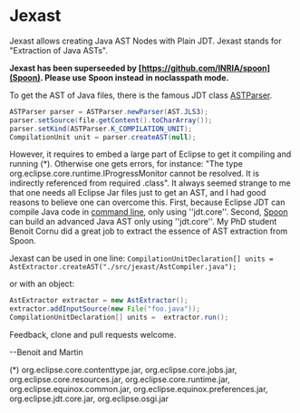Jexast
======

Jexast allows creating Java AST Nodes with Plain JDT. Jexast stands for "Extraction of Java ASTs".

**Jexast has been superseeded by [https://github.com/INRIA/spoon](Spoon). Please use Spoon instead in noclasspath mode.**

To get the AST of Java files, there is the famous JDT class [ASTParser](http://help.eclipse.org/indigo/topic/org.eclipse.jdt.doc.isv/reference/api/org/eclipse/jdt/core/dom/ASTParser.html).

```java
ASTParser parser = ASTParser.newParser(AST.JLS3);
parser.setSource(file.getContent().toCharArray());
parser.setKind(ASTParser.K_COMPILATION_UNIT);
CompilationUnit unit = parser.createAST(null);
```

However, it requires to embed a large part of Eclipse to get it compiling and running (*). Otherwise one gets errors, for instance: "The type org.eclipse.core.runtime.IProgressMonitor cannot be resolved. It is indirectly referenced from required .class". It always seemed strange to me that one needs all Eclipse Jar files just to get an AST, and I had good reasons to believe one can overcome this. First, because Eclipse JDT can compile Java code in [command line](http://help.eclipse.org/juno/index.jsp?topic=%2Forg.eclipse.jdt.doc.user%2Ftasks%2Ftask-using_batch_compiler.htm), only using ''jdt.core''. Second, [Spoon](http://spoon.gforge.inria.fr/) can build an advanced Java AST only using ''jdt.core''.
My PhD student Benoit Cornu did a great job to extract the essence of AST extraction from Spoon. 

Jexast can be used in one line:
`CompilationUnitDeclaration[] units = AstExtractor.createAST("./src/jexast/AstCompiler.java");`

or with an object:

```java
AstExtractor extractor = new AstExtractor();
extractor.addInputSource(new File("foo.java"));
CompilationUnitDeclaration[] units =  extractor.run();
```

Feedback, clone and pull requests welcome.

--Benoit and Martin

(*) org.eclipse.core.contenttype.jar, org.eclipse.core.jobs.jar, org.eclipse.core.resources.jar, org.eclipse.core.runtime.jar, org.eclipse.equinox.common.jar, org.eclipse.equinox.preferences.jar, org.eclipse.jdt.core.jar, org.eclipse.osgi.jar




